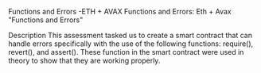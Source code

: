 Functions and Errors -ETH + AVAX
Functions and Errors: Eth + Avax "Functions and Errors"

Description
This assessment tasked us to create a smart contract that can handle errors specifically with the use of the following functions: require(), revert(), and assert(). These function in the smart contract were used in theory to show that they are working properly.

